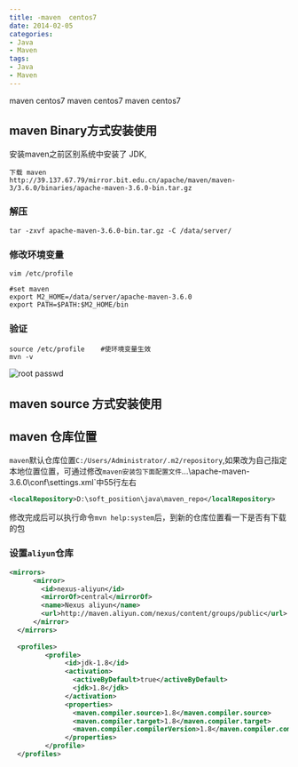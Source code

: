 ```yaml
---
title: -maven  centos7
date: 2014-02-05
categories: 
- Java
- Maven
tags:
- Java
- Maven
---
```

maven  centos7
maven  centos7
maven  centos7

<!-- more -->

## maven   Binary方式安装使用

安装maven之前区别系统中安装了 JDK,  

```
下载 maven 
http://39.137.67.79/mirror.bit.edu.cn/apache/maven/maven-3/3.6.0/binaries/apache-maven-3.6.0-bin.tar.gz
```

### 解压

```
tar -zxvf apache-maven-3.6.0-bin.tar.gz -C /data/server/
```

### 修改环境变量

```
vim /etc/profile

#set maven
export M2_HOME=/data/server/apache-maven-3.6.0
export PATH=$PATH:$M2_HOME/bin
```

### 验证

```
source /etc/profile    #使环境变量生效
mvn -v
```

![root passwd](/img/ubuntu/maven/maven_success.png "maven 成功")



## maven   source 方式安装使用

## maven 仓库位置

`maven`默认仓库位置`C:/Users/Administrator/.m2/repository`,如果改为自己指定本地位置位置，可通过修改`maven安装包下面配置文件`...\apache-maven-3.6.0\conf\settings.xml`中55行左右

```xml
<localRepository>D:\soft_position\java\maven_repo</localRepository>
```

修改完成后可以执行命令`mvn help:system`后，到新的仓库位置看一下是否有下载的包

### 设置`aliyun`仓库

```xml
<mirrors>
      <mirror>
        <id>nexus-aliyun</id>
        <mirrorOf>central</mirrorOf>
        <name>Nexus aliyun</name>
        <url>http://maven.aliyun.com/nexus/content/groups/public</url>
      </mirror>
  </mirrors>
 
  <profiles>
         <profile>
              <id>jdk-1.8</id>
              <activation>
                <activeByDefault>true</activeByDefault>
                <jdk>1.8</jdk>
              </activation>
              <properties>
                <maven.compiler.source>1.8</maven.compiler.source>
                <maven.compiler.target>1.8</maven.compiler.target>
                <maven.compiler.compilerVersion>1.8</maven.compiler.compilerVersion>
              </properties>
         </profile>
  </profiles>
```





































